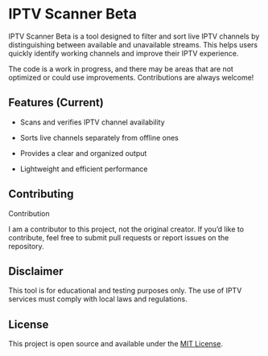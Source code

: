 # IPTV Scanner Beta



IPTV Scanner Beta is a tool designed to filter and sort live IPTV channels by distinguishing between available and unavailable streams. This helps users quickly identify working channels and improve their IPTV experience.

The code is a work in progress, and there may be areas that are not optimized or could use improvements. Contributions are always welcome!


## Features (Current)

- Scans and verifies IPTV channel availability

- Sorts live channels separately from offline ones

- Provides a clear and organized output

- Lightweight and efficient performance


## Contributing

Contribution

I am a contributor to this project, not the original creator. If you’d like to contribute, feel free to submit pull requests or report issues on the repository.

## Disclaimer

This tool is for educational and testing purposes only. The use of IPTV services must comply with local laws and regulations.


## License

This project is open source and available under the [MIT License](LICENSE).
